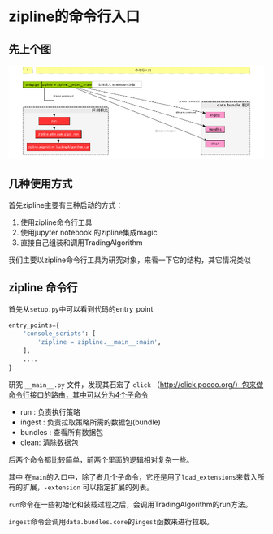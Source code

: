 # zipline的命令行入口

## 先上个图

![入口](../images/zipline_entry.png)



## 几种使用方式

首先zipline主要有三种启动的方式：

1. 使用zipline命令行工具
2. 使用jupyter notebook 的zipline集成magic
3. 直接自己组装和调用TradingAlgorithm

我们主要以zipline命令行工具为研究对象，来看一下它的结构，其它情况类似

## zipline 命令行

首先从`setup.py`中可以看到代码的entry_point

```python
entry_points={
    'console_scripts': [
        'zipline = zipline.__main__:main',
    ],
    ....
}
```

研究 `__main__.py` 文件，发现其石宏了 `click` （http://click.pocoo.org/）包来做命令行接口的路由，其中可以分为4个子命令

* run : 负责执行策略
* ingest : 负责拉取策略所需的数据包(bundle)
* bundles : 查看所有数据包
* clean: 清除数据包

后两个命令都比较简单，前两个里面的逻辑相对复杂一些。

其中 在`main`的入口中，除了者几个子命令，它还是用了`load_extensions`来载入所有的扩展，`-extension` 可以指定扩展的列表。

`run`命令在一些初始化和装载过程之后，会调用TradingAlgorithm的run方法。

`ingest`命令会调用`data.bundles.core`的`ingest`函数来进行拉取。


